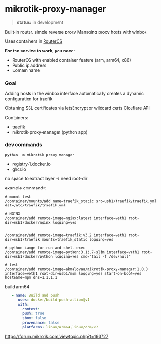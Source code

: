 # mikrotik-proxy-manager

> **status:** in development

Built-in router, simple reverse proxy
Managing proxy hosts with winbox

Uses containers in [RouterOS](https://help.mikrotik.com/docs/display/ROS/Container)

**For the service to work, you need:**
- RouterOS with enabled container feature (arm, arm64, x86)
- Public ip address
- Domain name

### Goal

Adding hosts in the winbox interface automatically creates a dynamic configuration for traefik

Obtaining SSL certificates via letsEncrypt or wildcard certs Clouflare API

Containers:
- traefik
- mikrotik-proxy-manager (python app) 

### dev commands 

```
python -m mikrotik-proxy-manager
```

- registry-1.docker.io
- ghcr.io 

no space to extract layer -> need root-dir

example commands:
```shell
# mount test
/container/mounts/add name=traefik_static src=usb1/traefik/traefik.yml dst=/etc/traefik/traefik.yml

# NGINX
/container/add remote-image=nginx:latest interface=veth1 root-dir=usb1/docker/nginx logging=yes


/container/add remote-image=traefik:v3.2 interface=veth1 root-dir=usb1/traefik mounts=traefik_static logging=yes

# python iamge for run and shell exec
/container/add remote-image=python:3.12.7-slim interface=veth1 root-dir=usb1/docker/python logging=yes cmd="tail -f /dev/null"

# test
/container/add remote-image=akmalovaa/mikrotik-proxy-manager:1.0.0 interface=veth1 root-dir=usb1/mpm logging=yes start-on-boot=yes hostname=mpm dns=1.1.1.1
```


build arm64
```yaml
   - name: Build and push
      uses: docker/build-push-action@v4
      with:
        context: .
        push: true
        sbom: false
        provenance: false
        platforms: linux/arm64,linux/arm/v7
```

https://forum.mikrotik.com/viewtopic.php?t=193727
